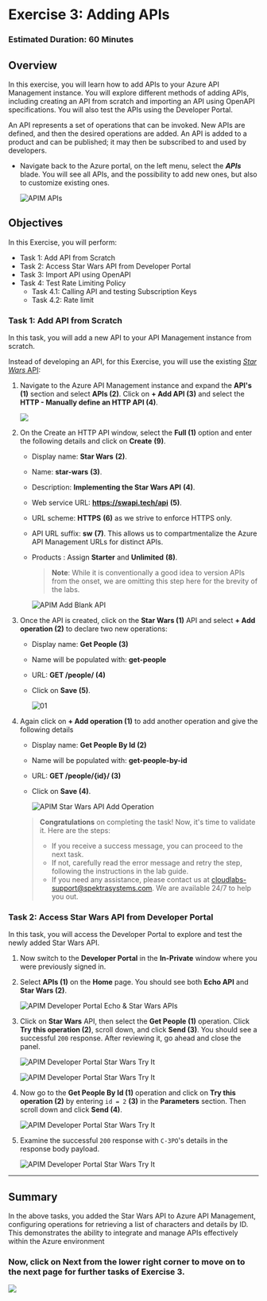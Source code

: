 # Exercise 3: Adding APIs

### Estimated Duration: 60 Minutes

## Overview

In this exercise, you will learn how to add APIs to your Azure API Management instance. You will explore different methods of adding APIs, including creating an API from scratch and importing an API using OpenAPI specifications. You will also test the APIs using the Developer Portal.

An API represents a set of operations that can be invoked. New APIs are defined, and then the desired operations are added. An API is added to a product and can be published; it may then be subscribed to and used by developers.

- Navigate back to the Azure portal, on the left menu, select the **_APIs_** blade. You will see all APIs, and the possibility to add new ones, but also to customize existing ones.

  ![APIM APIs](media/01.png)

## Objectives

In this Exercise, you will perform:

- Task 1: Add API from Scratch
- Task 2: Access Star Wars API from Developer Portal
- Task 3: Import API using OpenAPI
- Task 4: Test Rate Limiting Policy
   - Task 4.1: Calling API and testing Subscription Keys
   - Task 4.2: Rate limit

### Task 1: Add API from Scratch

In this task, you will add a new API to your API Management instance from scratch.

Instead of developing an API, for this Exercise, you will use the existing [_Star Wars_ API](https://swapi.dev):

1. Navigate to the Azure API Management instance and expand the **API's (1)** section and select **APIs (2)**. Click on **+ Add API (3)** and select the **HTTP - Manually define an HTTP API (4)**.

   ![](media/E3T1S1-0209.png)

1. On the Create an HTTP API window, select the **Full (1)** option and enter the following details and click on **Create** **(9)**.

   - Display name: **Star Wars** **(2)**.
   - Name: **star-wars** **(3)**.
   - Description: **Implementing the Star Wars API** **(4)**.
   - Web service URL: **https://swapi.tech/api** **(5)**.
   - URL scheme: **HTTPS** **(6)** as we strive to enforce HTTPS only.
   - API URL suffix: **sw** **(7)**. This allows us to compartmentalize the Azure API Management URLs for distinct APIs.
   - Products : Assign **Starter** and **Unlimited** **(8)**.

     > **Note**: While it is conventionally a good idea to version APIs from the onset, we are omitting this step here for the brevity of the labs.

     ![APIM Add Blank API](<media/E3T1S2-0209.png>)

1. Once the API is created, click on the **Star Wars (1)** API and select **+ Add operation (2)** to declare two new operations:

   - Display name: **Get People (3)**
   - Name will be populated with: **get-people**
   - URL: **GET /people/ (4)**
   - Click on **Save (5)**.

     ![01](media/E3T1S3-0209.png)

1. Again click on **+ Add operation (1)** to add another operation and give the following details

   - Display name: **Get People By Id (2)**
   - Name will be populated with: **get-people-by-id**
   - URL: **GET /people/{id}/ (3)**
   - Click on **Save (4)**.

     ![APIM Star Wars API Add Operation](media/Ex-3-T-1.png)

   > **Congratulations** on completing the task! Now, it's time to validate it. Here are the steps:
   > - If you receive a success message, you can proceed to the next task.
   > - If not, carefully read the error message and retry the step, following the instructions in the lab guide. 
   > - If you need any assistance, please contact us at cloudlabs-support@spektrasystems.com. We are available 24/7 to help you out.

      <validation step="5394ae8d-6ce9-4ef8-ba57-e7dbff0a416b" />

### Task 2: Access Star Wars API from Developer Portal

In this task, you will access the Developer Portal to explore and test the newly added Star Wars API.

1. Now switch to the **Developer Portal** in the **In-Private** window where you were previously signed in.

2. Select **APIs (1)** on the **Home** page. You should see both **Echo API** and **Star Wars (2)**.

      ![APIM Developer Portal Echo & Star Wars APIs](media/E3T2S2-0209.png)

3. Click on **Star Wars** API, then select the **Get People (1)** operation. Click **Try this operation (2)**, scroll down, and click **Send (3)**. You should see a successful `200` response. After reviewing it, go ahead and close the panel.

      ![APIM Developer Portal Star Wars Try It](media/E3T2S2-0209.png)

      ![APIM Developer Portal Star Wars Try It](media/E3T2S3.2-0209.png)

4. Now go to the **Get People By Id (1)** operation and click on **Try this operation (2)** by entering `id = 2` **(3)** in the **Parameters** section. Then scroll down and click **Send (4)**.

      ![APIM Developer Portal Star Wars Try It](media/E3T2S4-0209.png)

5. Examine the successful `200` response with `C-3PO`'s details in the response body payload.

      ![APIM Developer Portal Star Wars Try It](media/E3T2S5-0209.png)

---

## Summary

In the above tasks, you added the Star Wars API to Azure API Management, configuring operations for retrieving a list of characters and details by ID. This demonstrates the ability to integrate and manage APIs effectively within the Azure environment

### Now, click on Next from the lower right corner to move on to the next page for further tasks of Exercise 3.

  ![](../gs/media/api-07.png)

